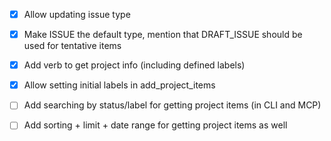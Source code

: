 - [x] Allow updating issue type
- [x] Make ISSUE the default type, mention that DRAFT_ISSUE should be used for tentative items

- [x] Add verb to get project info (including defined labels)
- [x] Allow setting initial labels in add_project_items

- [ ] Add searching by status/label for getting project items (in CLI and MCP)
- [ ] Add sorting + limit + date range for getting project items as well
